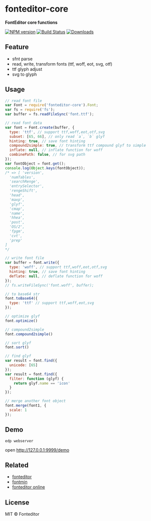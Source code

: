 # fonteditor-core

**FontEditor core functions**

[![NPM version][npm-image]][npm-url]
[![Build Status][travis-image]][travis-url]
[![Downloads][downloads-image]][npm-url]

## Feature

- sfnt parse
- read, write, transform fonts (ttf, woff, eot, svg, otf)
- ttf glyph adjust
- svg to glyph

## Usage

```js
// read font file
var Font = require('fonteditor-core').Font;
var fs = require('fs');
var buffer = fs.readFileSync('font.ttf');

// read font data
var font = Font.create(buffer, {
  type: 'ttf', // support ttf,woff,eot,otf,svg
  subset: [65, 66], // only read `a`, `b` glyf
  hinting: true, // save font hinting
  compound2simple: true, // transform ttf compound glyf to simple
  inflate: null, // inflate function for woff
  combinePath: false, // for svg path
});
var fontObject = font.get();
console.log(Object.keys(fontObject));
/* => [ 'version',
  'numTables',
  'searchRenge',
  'entrySelector',
  'rengeShift',
  'head',
  'maxp',
  'glyf',
  'cmap',
  'name',
  'hhea',
  'post',
  'OS/2',
  'fpgm',
  'cvt',
  'prep'
]
*/

// write font file
var buffer = font.write({
  type: 'woff', // support ttf,woff,eot,otf,svg
  hinting: true, // save font hinting
  deflate: null, // deflate function for woff
});
// fs.writeFileSync('font.woff', buffer);

// to base64 str
font.toBase64({
  type: 'ttf' // support ttf,woff,eot,svg
});

// optimize glyf
font.optimize()

// compound2simple
font.compound2simple()

// sort glyf
font.sort()

// find glyf
var result = font.find({
  unicode: [65]
});
var result = font.find({
  filter: function (glyf) {
    return glyf.name == 'icon'
  }
});

// merge another font object
font.merge(font1, {
  scale: 1
});

```

## Demo

```
edp webserver
```

open <http://127.0.0.1:9999/demo>

## Related

- [fonteditor](https://github.com/ecomfe/fonteditor)
- [fontmin](https://github.com/ecomfe/fontmin)
- [fonteditor online](http://fontstore.baidu.com/editor)

## License

MIT © Fonteditor

[downloads-image]: http://img.shields.io/npm/dm/fonteditor-core.svg
[npm-url]: https://npmjs.org/package/fonteditor-core
[npm-image]: http://img.shields.io/npm/v/fonteditor-core.svg

[travis-url]: https://travis-ci.org/kekee000/fonteditor-core
[travis-image]: http://img.shields.io/travis/kekee000/fonteditor-core.svg
